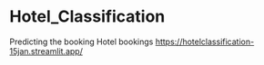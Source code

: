 # Hotel_Classification
Predicting the booking Hotel bookings
https://hotelclassification-15jan.streamlit.app/
